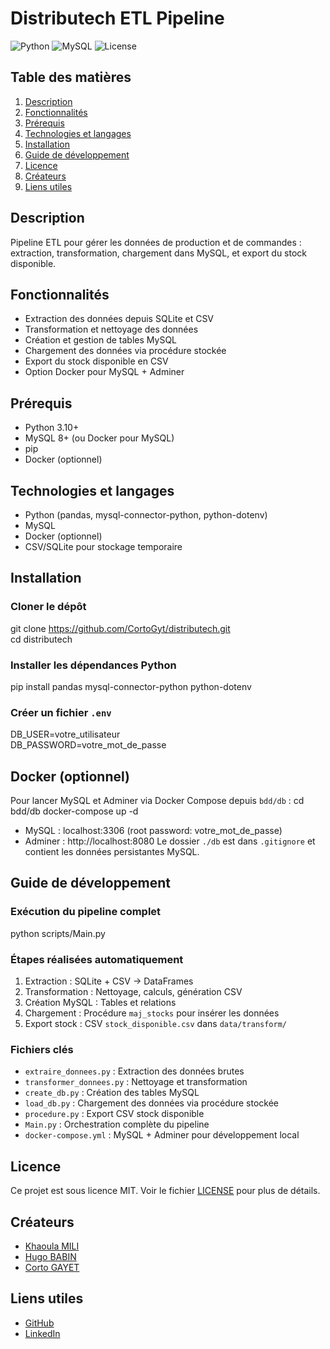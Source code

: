 # Distributech ETL Pipeline

![Python](https://img.shields.io/badge/Python-3.10+-blue)
![MySQL](https://img.shields.io/badge/MySQL-8+-green)
![License](https://img.shields.io/badge/License-MIT-lightgrey)

## Table des matières
1. [Description](#description)
2. [Fonctionnalités](#fonctionnalités)
3. [Prérequis](#prérequis)
4. [Technologies et langages](#technologies-et-langages)
5. [Installation](#installation)
6. [Guide de développement](#guide-de-développement)
7. [Licence](#licence)
8. [Créateurs](#créateurs)
9. [Liens utiles](#liens-utiles)

## Description
Pipeline ETL pour gérer les données de production et de commandes : extraction, transformation, chargement dans MySQL, et export du stock disponible.

## Fonctionnalités
- Extraction des données depuis SQLite et CSV
- Transformation et nettoyage des données
- Création et gestion de tables MySQL
- Chargement des données via procédure stockée
- Export du stock disponible en CSV
- Option Docker pour MySQL + Adminer

## Prérequis
- Python 3.10+
- MySQL 8+ (ou Docker pour MySQL)
- pip
- Docker (optionnel)

## Technologies et langages
- Python (pandas, mysql-connector-python, python-dotenv)
- MySQL
- Docker (optionnel)
- CSV/SQLite pour stockage temporaire

## Installation
### Cloner le dépôt
git clone https://github.com/CortoGyt/distributech.git \
cd distributech

### Installer les dépendances Python
pip install pandas mysql-connector-python python-dotenv

### Créer un fichier `.env`
DB_USER=votre_utilisateur \
DB_PASSWORD=votre_mot_de_passe


## Docker (optionnel)
Pour lancer MySQL et Adminer via Docker Compose depuis `bdd/db` :
cd bdd/db
docker-compose up -d

- MySQL : localhost:3306 (root password: votre_mot_de_passe)
- Adminer : http://localhost:8080
Le dossier `./db` est dans `.gitignore` et contient les données persistantes MySQL.

## Guide de développement
### Exécution du pipeline complet
python scripts/Main.py

### Étapes réalisées automatiquement
1. Extraction : SQLite + CSV → DataFrames
2. Transformation : Nettoyage, calculs, génération CSV
3. Création MySQL : Tables et relations
4. Chargement : Procédure `maj_stocks` pour insérer les données
5. Export stock : CSV `stock_disponible.csv` dans `data/transform/`

### Fichiers clés
- `extraire_donnees.py` : Extraction des données brutes
- `transformer_donnees.py` : Nettoyage et transformation
- `create_db.py` : Création des tables MySQL
- `load_db.py` : Chargement des données via procédure stockée
- `procedure.py` : Export CSV stock disponible
- `Main.py` : Orchestration complète du pipeline
- `docker-compose.yml` : MySQL + Adminer pour développement local

## Licence
Ce projet est sous licence MIT. Voir le fichier [LICENSE](LICENSE) pour plus de détails.

## Créateurs
- [Khaoula MILI](https://www.linkedin.com/in/hugo-babin-878451239/)
- [Hugo BABIN](https://www.linkedin.com/in/khaoula-mili/)
- [Corto GAYET](https://www.linkedin.com/in/corto-gayet-246aa32b3/)

## Liens utiles
- [GitHub](https://github.com/CortoGyt/distributech)
- [LinkedIn](https://www.linkedin.com/in/corto-gayet-246aa32b3/)
